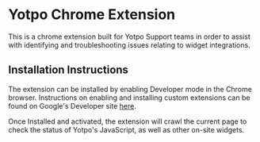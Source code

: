 # Yotpo Chrome Extension

This is a chrome extension built for Yotpo Support teams in order to assist with identifying and troubleshooting issues relating to widget integrations.

## Installation Instructions
The extension can be installed by enabling Developer mode in the Chrome browser. Instructions on enabling and installing custom extensions can be found on Google's Developer site [here](https://developer.chrome.com/extensions/getstarted#manifest).

Once Installed and activated, the extension will crawl the current page to check the status of Yotpo's JavaScript, as well as other on-site widgets.
